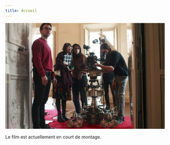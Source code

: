 ```yaml
---
title: Accueil
---
```


![Charline et Luca](/img/demaindargile-apropos.jpg)

Le film est actuellement en court de montage.
